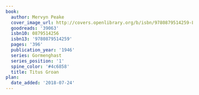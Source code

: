 ```yaml
---
book:
  author: Mervyn Peake
  cover_image_url: http://covers.openlibrary.org/b/isbn/9780879514259-L.jpg
  goodreads: '39063'
  isbn10: 0879514256
  isbn13: '9780879514259'
  pages: '396'
  publication_year: '1946'
  series: Gormenghast
  series_position: '1'
  spine_color: '#4c6858'
  title: Titus Groan
plan:
  date_added: '2018-07-24'
---
```

